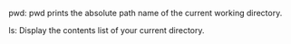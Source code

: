 pwd: pwd prints the absolute path name of the current working directory.

ls: Display the contents list of your current directory.
